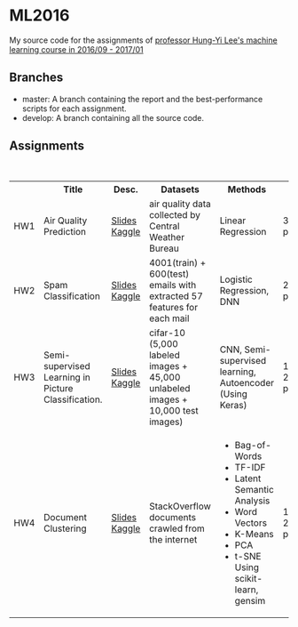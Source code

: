 # ML2016

My source code for the assignments of [professor Hung-Yi Lee's machine learning course in 2016/09 - 2017/01](http://speech.ee.ntu.edu.tw/~tlkagk/courses_ML16.html)

## Branches

* master: A branch containing the report and the best-performance scripts for each assignment.
* develop: A branch containing all the source code.

## Assignments

<table style="width:100%">
  <tr>
    <th></th>
    <th>Title</th>
    <th>Desc.</th>
    <th>Datasets</th>
    <th>Methods</th>
    <th>Results</th>
  </tr>
  <tr>
    <td>HW1</td>
    <td>Air Quality Prediction</td> 
    <td>
      <a href="https://docs.google.com/presentation/d/1gB0AGVGlPAZKJVnZiuqukb3Oc2vm0QHRq23Z2U0cJ_c/edit?usp=sharing">Slides</a>
      <br/>
      <a href="https://inclass.kaggle.com/c/ml2016-pm2-5-prediction">Kaggle</a>
    </td>
    <td>air quality data collected by Central Weather Bureau</td>
    <td>Linear Regression</td>
    <td>37th in 348 participants</td>
  </tr>
  <tr>
    <td>HW2</td>
    <td>Spam Classification</td> 
    <td>
      <a href="https://docs.google.com/presentation/d/19ZAdqDiplehM0hNZw4vC5RLruS4Qhp_pzVVLrDAD_Pw/edit?usp=sharing">Slides</a>
      <br/>
      <a href="https://inclass.kaggle.com/c/spam-classification">Kaggle</a>
    </td>
    <td>4001(train) + 600(test) emails with extracted 57 features for each mail</td>
    <td>Logistic Regression, DNN</td>
    <td>27th in 276 participants</td>
  </tr>
  <tr>
    <td>HW3</td>
    <td>Semi-supervised Learning in Picture Classification.</td> 
    <td>
      <a href="https://docs.google.com/presentation/d/1xYJG_QLSHrQcYwan6PBf_l0QYp3tJuDvpgrU37ovQeY/edit#slide=id.p">Slides</a>
      <br/>
      <a href="https://inclass.kaggle.com/c/ml2016-semi-supervised-learning">Kaggle</a>
    </td>
    <td>cifar-10 (5,000 labeled images + 45,000 unlabeled images + 10,000 test images)</td>
    <td>CNN, Semi-supervised learning, Autoencoder (Using Keras)</td>
    <td>121st in 258 participants</td>
  </tr>
  <tr>
    <td>HW4</td>
    <td>Document Clustering</td> 
    <td>
      <a href="https://drive.google.com/file/d/0ByWxKDk6FoXoSnVPUFNBZXN2NUk/view">Slides</a>
      <br/>
      <a href="https://inclass.kaggle.com/c/ml2016-hw4-unsupervised-learning">Kaggle</a>
    </td>
    <td>StackOverflow documents crawled from the internet</td>
    <td>
      <ul>
        <li>Bag-of-Words</li>
        <li>TF-IDF</li>
        <li>Latent Semantic Analysis</li>
        <li>Word Vectors</li>
        <li>K-Means</li>
        <li>PCA</li>
        <li>t-SNE</li>
        Using scikit-learn, gensim
      </ul>
    </td>
    <td>156st in 263 participants</td>
  </tr>
</table>

